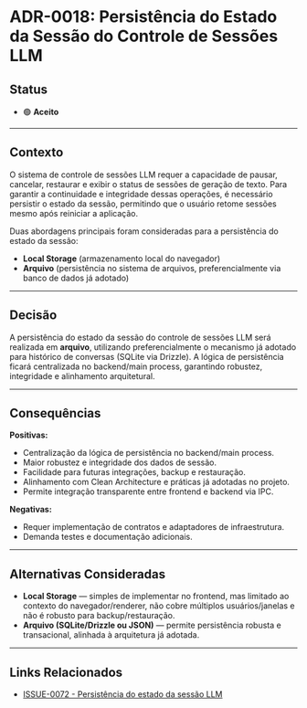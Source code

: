 # ADR-0018: Persistência do Estado da Sessão do Controle de Sessões LLM

## Status

- 🟢 **Aceito**

---

## Contexto

O sistema de controle de sessões LLM requer a capacidade de pausar, cancelar, restaurar e exibir o status de sessões de geração de texto. Para garantir a continuidade e integridade dessas operações, é necessário persistir o estado da sessão, permitindo que o usuário retome sessões mesmo após reiniciar a aplicação.

Duas abordagens principais foram consideradas para a persistência do estado da sessão:
- **Local Storage** (armazenamento local do navegador)
- **Arquivo** (persistência no sistema de arquivos, preferencialmente via banco de dados já adotado)

---

## Decisão

A persistência do estado da sessão do controle de sessões LLM será realizada em **arquivo**, utilizando preferencialmente o mecanismo já adotado para histórico de conversas (SQLite via Drizzle). A lógica de persistência ficará centralizada no backend/main process, garantindo robustez, integridade e alinhamento arquitetural.

---

## Consequências

**Positivas:**
- Centralização da lógica de persistência no backend/main process.
- Maior robustez e integridade dos dados de sessão.
- Facilidade para futuras integrações, backup e restauração.
- Alinhamento com Clean Architecture e práticas já adotadas no projeto.
- Permite integração transparente entre frontend e backend via IPC.

**Negativas:**
- Requer implementação de contratos e adaptadores de infraestrutura.
- Demanda testes e documentação adicionais.

---

## Alternativas Consideradas

- **Local Storage** — simples de implementar no frontend, mas limitado ao contexto do navegador/renderer, não cobre múltiplos usuários/janelas e não é robusto para backup/restauração.
- **Arquivo (SQLite/Drizzle ou JSON)** — permite persistência robusta e transacional, alinhada à arquitetura já adotada.

---

## Links Relacionados

- [ISSUE-0072 - Persistência do estado da sessão LLM](../../issues/backlog/improvement/ISSUE-0072-Definir-e-implementar-processo-deploy/README.md)